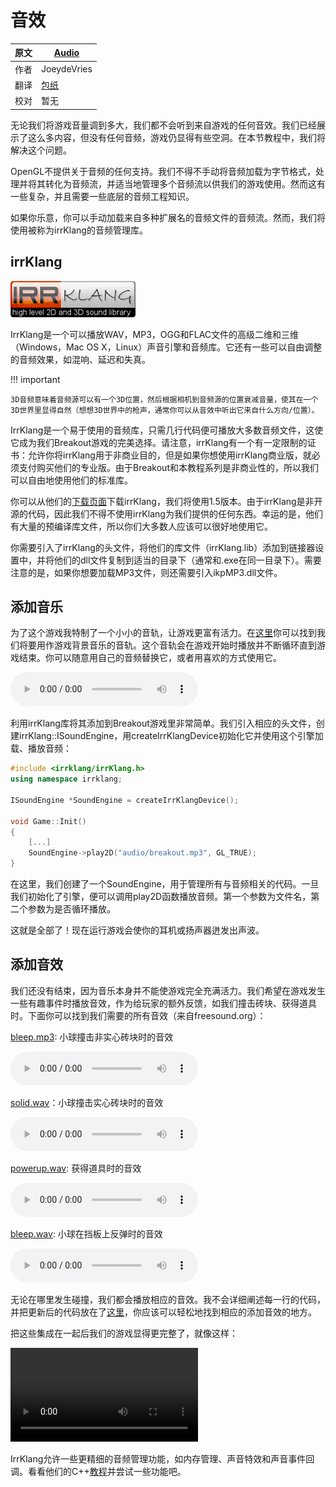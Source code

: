 # 音效

原文    | [Audio](https://learnopengl.com/#!In-Practice/2D-Game/Audio)
-----   |  ----
作者    | JoeydeVries
翻译    | [包纸](https://github.com/ShirokoSama)
校对    | 暂无

无论我们将游戏音量调到多大，我们都不会听到来自游戏的任何音效。我们已经展示了这么多内容，但没有任何音频，游戏仍显得有些空洞。在本节教程中，我们将解决这个问题。

OpenGL不提供关于音频的任何支持。我们不得不手动将音频加载为字节格式，处理并将其转化为音频流，并适当地管理多个音频流以供我们的游戏使用。然而这有一些复杂，并且需要一些底层的音频工程知识。

如果你乐意，你可以手动加载来自多种扩展名的音频文件的音频流。然而，我们将使用被称为irrKlang的音频管理库。

## irrKlang

<img alt="GLM Logo" src="../../img/06/Breakout/09/irrklang.png" class="right" />

IrrKlang是一个可以播放WAV，MP3，OGG和FLAC文件的高级二维和三维（Windows，Mac OS X，Linux）声音引擎和音频库。它还有一些可以自由调整的音频效果，如混响、延迟和失真。

!!! important

    3D音频意味着音频源可以有一个3D位置，然后根据相机到音频源的位置衰减音量，使其在一个3D世界里显得自然（想想3D世界中的枪声，通常你可以从音效中听出它来自什么方向/位置）。

IrrKlang是一个易于使用的音频库，只需几行代码便可播放大多数音频文件，这使它成为我们Breakout游戏的完美选择。请注意，irrKlang有一个有一定限制的证书：允许你将irrKlang用于非商业目的，但是如果你想使用irrKlang商业版，就必须支付购买他们的专业版。由于Breakout和本教程系列是非商业性的，所以我们可以自由地使用他们的标准库。

你可以从他们的[下载页面](http://www.ambiera.com/irrklang/downloads.html)下载irrKlang，我们将使用1.5版本。由于irrKlang是非开源的代码，因此我们不得不使用irrKlang为我们提供的任何东西。幸运的是，他们有大量的预编译库文件，所以你们大多数人应该可以很好地使用它。

你需要引入了irrKlang的头文件，将他们的库文件（irrKlang.lib）添加到链接器设置中，并将他们的dll文件复制到适当的目录下（通常和.exe在同一目录下）。需要注意的是，如果你想要加载MP3文件，则还需要引入ikpMP3.dll文件。

## 添加音乐

为了这个游戏我特制了一个小小的音轨，让游戏更富有活力。在[这里](https://learnopengl.com/audio/in-practice/breakout/breakout.mp3)你可以找到我们将要用作游戏背景音乐的音轨。这个音轨会在游戏开始时播放并不断循环直到游戏结束。你可以随意用自己的音频替换它，或者用喜欢的方式使用它。

<audio src="https://learnopengl.com/audio/in-practice/breakout/breakout.mp3" controls="controls"></audio>

利用irrKlang库将其添加到Breakout游戏里非常简单。我们引入相应的头文件，创建<fun>irrKlang::ISoundEngine</fun>，用<fun>createIrrKlangDevice</fun>初始化它并使用这个引擎加载、播放音频：

```c++
#include <irrklang/irrKlang.h>
using namespace irrklang;

ISoundEngine *SoundEngine = createIrrKlangDevice();
  
void Game::Init()
{
    [...]
    SoundEngine->play2D("audio/breakout.mp3", GL_TRUE);
}
```

在这里，我们创建了一个<fun>SoundEngine</fun>，用于管理所有与音频相关的代码。一旦我们初始化了引擎，便可以调用<fun>play2D</fun>函数播放音频。第一个参数为文件名，第二个参数为是否循环播放。

这就是全部了！现在运行游戏会使你的耳机或扬声器迸发出声波。

## 添加音效

我们还没有结束，因为音乐本身并不能使游戏完全充满活力。我们希望在游戏发生一些有趣事件时播放音效，作为给玩家的额外反馈，如我们撞击砖块、获得道具时。下面你可以找到我们需要的所有音效（来自freesound.org）：

[bleep.mp3](https://learnopengl.com/audio/in-practice/breakout/bleep.mp3): 小球撞击非实心砖块时的音效

<audio src="https://learnopengl.com/audio/in-practice/breakout/bleep.mp3" controls="controls"></audio>

[solid.wav](https://learnopengl.com/audio/in-practice/breakout/solid.wav)：小球撞击实心砖块时的音效

<audio src="https://learnopengl.com/audio/in-practice/breakout/solid.wav" controls="controls"></audio>

[powerup.wav](https://learnopengl.com/audio/in-practice/breakout/powerup.wav): 获得道具时的音效

<audio src="https://learnopengl.com/audio/in-practice/breakout/powerup.wav" controls="controls"></audio>

[bleep.wav](https://learnopengl.com/audio/in-practice/breakout/bleep.wav): 小球在挡板上反弹时的音效

<audio src="https://learnopengl.com/audio/in-practice/breakout/bleep.wav" controls="controls"></audio>

无论在哪里发生碰撞，我们都会播放相应的音效。我不会详细阐述每一行的代码，并把更新后的代码放在了[这里](https://learnopengl.com/code_viewer.php?code=in-practice/breakout/game_audio)，你应该可以轻松地找到相应的添加音效的地方。

把这些集成在一起后我们的游戏显得更完整了，就像这样：

<video src="https://learnopengl.com/video/in-practice/breakout/audio.mp4" controls="controls"></video>

IrrKlang允许一些更精细的音频管理功能，如内存管理、声音特效和声音事件回调。看看他们的C++[教程](http://www.ambiera.com/irrklang/tutorials.html)并尝试一些功能吧。

